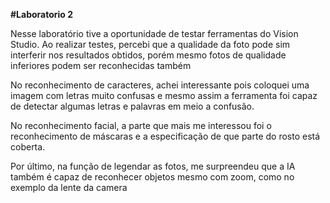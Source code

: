 **#Laboratorio 2**

Nesse laboratório tive a oportunidade de testar ferramentas do Vision Studio. Ao realizar testes, percebi que a qualidade da foto pode sim interferir nos resultados obtidos, porém mesmo fotos de qualidade inferiores podem ser reconhecidas também

No reconhecimento de caracteres, achei interessante pois coloquei uma imagem com letras muito confusas e mesmo assim a ferramenta foi capaz de detectar algumas letras e palavras em meio a confusão. 

No reconhecimento facial, a parte que mais me interessou foi o reconhecimento de máscaras e a especificação de que parte do rosto está coberta.

Por último, na função de legendar as fotos, me surpreendeu que a IA também é capaz de reconhecer objetos mesmo com zoom, como no exemplo da lente da camera

